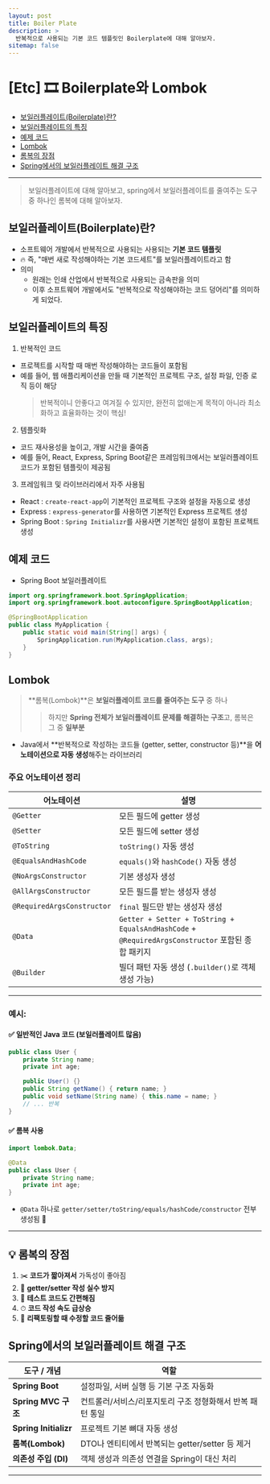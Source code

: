 ```yaml
---
layout: post
title: Boiler Plate
description: >
  반복적으로 사용되는 기본 코드 템플릿인 Boilerplate에 대해 알아보자.
sitemap: false
---
```


# [Etc] 🎞️ Boilerplate와 Lombok

- [보일러플레이트(Boilerplate)란?](#보일러플레이트boilerplate란)
- [보일러플레이트의 특징](#보일러플레이트의-특징)
- [예제 코드](#예제-코드)
- [Lombok](#lombok)
- [롬복의 장점](#-롬복의-장점)
- [Spring에서의 보일러플레이트 해결 구조](#spring에서의-보일러플레이트-해결-구조)

---

> 보일러플레이트에 대해 알아보고, spring에서 보일러플레이트를 줄여주는 도구 중 하나인 롬복에 대해 알아보자.

## 보일러플레이트(Boilerplate)란?

- 소프트웨어 개발에서 반복적으로 사용되는 사용되는 <strong>기본 코드 템플릿</strong>
- 🔥 즉, "매번 새로 작성해야하는 기본 코드세트"를 보일러플레이트라고 함
- 의미
  - 원래는 인쇄 산업에서 반복적으로 사용되는 금속판을 의미
  - 이후 소프트웨어 개발에서도 "반복적으로 작성해야하는 코드 덩어리"를 의미하게 되었다.

## 보일러플레이트의 특징

1. 반복적인 코드

- 프로젝트를 시작할 때 매번 작성해야하는 코드들이 포함됨
- 예를 들어, 웹 애플리케이션을 만들 때 기본적인 프로젝트 구조, 설정 파일, 인증 로직 등이 해당
  > 반복적이니 안좋다고 여겨질 수 있지만, 완전히 없애는게 목적이 아니라 최소화하고 효율화하는 것이 핵심!

2. 템플릿화

- 코드 재사용성을 높이고, 개발 시간을 줄여줌
- 예를 들어, React, Express, Spring Boot같은 프레임워크에서는 보일러플레이트 코드가 포함된 템플릿이 제공됨

3. 프레임워크 및 라이브러리에서 자주 사용됨

- React : `create-react-app`이 기본적인 프로젝트 구조와 설정을 자동으로 생성
- Express : `express-generator`를 사용하면 기본적인 Express 프로젝트 생성
- Spring Boot : `Spring Initializr`를 사용사면 기본적인 설정이 포함된 프로젝트 생성

## 예제 코드

- Spring Boot 보일러플레이트

```java
import org.springframework.boot.SpringApplication;
import org.springframework.boot.autoconfigure.SpringBootApplication;

@SpringBootApplication
public class MyApplication {
    public static void main(String[] args) {
        SpringApplication.run(MyApplication.class, args);
    }
}
```

## Lombok

> **롬복(Lombok)**은 **보일러플레이트 코드를 줄여주는 도구** 중 하나
>
> > 하지만 **Spring 전체가 보일러플레이트 문제를 해결하는 구조**고, 롬복은 그 중 **일부분**

- Java에서 **반복적으로 작성하는 코드들 (getter, setter, constructor 등)**을 **어노테이션으로 자동 생성**해주는 라이브러리

### 주요 어노테이션 정리

| 어노테이션                 | 설명                                                                                             |
| -------------------------- | ------------------------------------------------------------------------------------------------ |
| `@Getter`                  | 모든 필드에 getter 생성                                                                          |
| `@Setter`                  | 모든 필드에 setter 생성                                                                          |
| `@ToString`                | `toString()` 자동 생성                                                                           |
| `@EqualsAndHashCode`       | `equals()`와 `hashCode()` 자동 생성                                                              |
| `@NoArgsConstructor`       | 기본 생성자 생성                                                                                 |
| `@AllArgsConstructor`      | 모든 필드를 받는 생성자 생성                                                                     |
| `@RequiredArgsConstructor` | `final` 필드만 받는 생성자 생성                                                                  |
| `@Data`                    | `Getter + Setter + ToString + EqualsAndHashCode` + `@RequiredArgsConstructor` 포함된 종합 패키지 |
| `@Builder`                 | 빌더 패턴 자동 생성 (`.builder()`로 객체 생성 가능)                                              |

---

### 예시:

#### ✅ 일반적인 Java 코드 (보일러플레이트 많음)

```java
public class User {
    private String name;
    private int age;

    public User() {}
    public String getName() { return name; }
    public void setName(String name) { this.name = name; }
    // ... 반복
}
```

#### ✅ 롬복 사용

```java
import lombok.Data;

@Data
public class User {
    private String name;
    private int age;
}
```

- `@Data` 하나로 `getter/setter/toString/equals/hashCode/constructor` 전부 생성됨 🎉

---

## 💡 롬복의 장점

1. ✂️ **코드가 짧아져서** 가독성이 좋아짐
2. 🚫 **getter/setter 작성 실수 방지**
3. 🧪 **테스트 코드도 간편해짐**
4. ⏱ **코드 작성 속도 급상승**
5. 🔄 **리팩토링할 때 수정할 코드 줄어듦**

## Spring에서의 보일러플레이트 해결 구조

| 도구 / 개념           | 역할                                                      |
| --------------------- | --------------------------------------------------------- |
| **Spring Boot**       | 설정파일, 서버 실행 등 기본 구조 자동화                   |
| **Spring MVC 구조**   | 컨트롤러/서비스/리포지토리 구조 정형화해서 반복 패턴 통일 |
| **Spring Initializr** | 프로젝트 기본 뼈대 자동 생성                              |
| **롬복(Lombok)**      | DTO나 엔티티에서 반복되는 getter/setter 등 제거           |
| **의존성 주입 (DI)**  | 객체 생성과 의존성 연결을 Spring이 대신 처리              |

---
